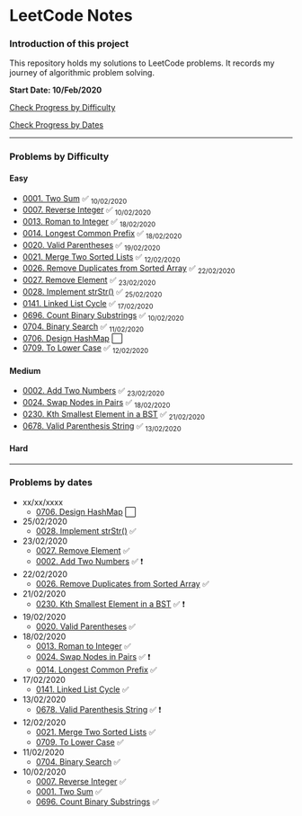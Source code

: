 # LeetCode Notes

### Introduction of this project

This repository holds my solutions to LeetCode problems. It records my journey of algorithmic problem solving.

**Start Date: 10/Feb/2020**

[Check Progress by Difficulty](#difficulty)

[Check Progress by Dates](#dates)

---

### Problems by Difficulty <div id="difficulty"></div>

#### Easy

- [0001. Two Sum](./problems/1.%20Two%20Sum.md) :white_check_mark: <sub>10/02/2020</sub>
- [0007. Reverse Integer](./problems/7.%20Reverse%20Integer.md) :white_check_mark: <sub>10/02/2020</sub>
- [0013. Roman to Integer](./problems/13.%20Roman%20to%20Integer.md) :white_check_mark: <sub>18/02/2020</sub>
- [0014. Longest Common Prefix](./problems/14.%20Longest%20Common%20Prefix.md) :white_check_mark: <sub>18/02/2020</sub>
- [0020. Valid Parentheses](./problems/20.%20Valid%20Parentheses.md) :white_check_mark: <sub>19/02/2020</sub>
- [0021. Merge Two Sorted Lists](./problems/21.%20Merge%20Two%20Sorted%20Lists.md) :white_check_mark: <sub>12/02/2020</sub>
- [0026. Remove Duplicates from Sorted Array](./problems/26.%20Remove%20Duplicates%20from%20Sorted%20Array.md) :white_check_mark: <sub>22/02/2020</sub>
- [0027. Remove Element](./problems/27.%20Remove%20Element.md) :white_check_mark: <sub>23/02/2020</sub>
- [0028. Implement strStr()](<./problems/28.%20Implement%20strStr().md>) :white_check_mark: <sub>25/02/2020</sub>
- [0141. Linked List Cycle](./problems/141.%20Linked%20List%20Cycle.md) :white_check_mark: <sub>17/02/2020</sub>
- [0696. Count Binary Substrings](./problems/696.%20Count%20Binary%20Substrings.md) :white_check_mark: <sub>10/02/2020</sub>
- [0704. Binary Search](./problems/704.%20Binary%20Search.md) :white_check_mark: <sub>11/02/2020</sub>
- [0706. Design HashMap](./problems/706.%20Design%20HashMap.md) :white_large_square:
- [0709. To Lower Case](./problems/709.%20To%20Lower%20Case.md) :white_check_mark: <sub>12/02/2020</sub>

#### Medium

- [0002. Add Two Numbers](./problems/2.%20Add%20Two%20Numbers.md) :white_check_mark: <sub>23/02/2020</sub>
- [0024. Swap Nodes in Pairs](./problems/24.%20Swap%20Nodes%20in%20Pairs.md) :white_check_mark: <sub>18/02/2020</sub>
- [0230. Kth Smallest Element in a BST](./problems/230.%20Kth%20Smallest%20Element%20in%20a%20BST.md) :white_check_mark: <sub>21/02/2020</sub>
- [0678. Valid Parenthesis String](./problems/678.%20Valid%20Parenthesis%20String.md) :white_check_mark: <sub>13/02/2020</sub>

#### Hard

---

### Problems by dates <div id="dates"></div>

- xx/xx/xxxx
  - [0706. Design HashMap](./problems/706.%20Design%20HashMap.md) :white_large_square:
- 25/02/2020
  - [0028. Implement strStr()](<./problems/28.%20Implement%20strStr().md>) :white_check_mark:
- 23/02/2020
  - [0027. Remove Element](./problems/27.%20Remove%20Element.md) :white_check_mark:
  - [0002. Add Two Numbers](./problems/2.%20Add%20Two%20Numbers.md) :white_check_mark: :heavy_exclamation_mark:
- 22/02/2020
  - [0026. Remove Duplicates from Sorted Array](./problems/26.%20Remove%20Duplicates%20from%20Sorted%20Array.md) :white_check_mark:
- 21/02/2020
  - [0230. Kth Smallest Element in a BST](./problems/230.%20Kth%20Smallest%20Element%20in%20a%20BST.md) :white_check_mark: :heavy_exclamation_mark:
- 19/02/2020
  - [0020. Valid Parentheses](./problems/20.%20Valid%20Parentheses.md) :white_check_mark:
- 18/02/2020
  - [0013. Roman to Integer](./problems/13.%20Roman%20to%20Integer.md) :white_check_mark:
  - [0024. Swap Nodes in Pairs](./problems/24.%20Swap%20Nodes%20in%20Pairs.md) :white_check_mark: :heavy_exclamation_mark:
  - [0014. Longest Common Prefix](./problems/14.%20Longest%20Common%20Prefix.md) :white_check_mark:
- 17/02/2020
  - [0141. Linked List Cycle](./problems/141.%20Linked%20List%20Cycle.md) :white_check_mark:
- 13/02/2020
  - [0678. Valid Parenthesis String](./problems/678.%20Valid%20Parenthesis%20String.md) :white_check_mark: :heavy_exclamation_mark:
- 12/02/2020
  - [0021. Merge Two Sorted Lists](./problems/21.%20Merge%20Two%20Sorted%20Lists.md) :white_check_mark:
  - [0709. To Lower Case](./problems/709.%20To%20Lower%20Case.md) :white_check_mark:
- 11/02/2020
  - [0704. Binary Search](./problems/704.%20Binary%20Search.md) :white_check_mark:
- 10/02/2020
  - [0007. Reverse Integer](./problems/7.%20Reverse%20Integer.md) :white_check_mark:
  - [0001. Two Sum](./problems/1.%20Two%20Sum.md) :white_check_mark:
  - [0696. Count Binary Substrings](./problems/696.%20Count%20Binary%20Substrings.md) :white_check_mark:
